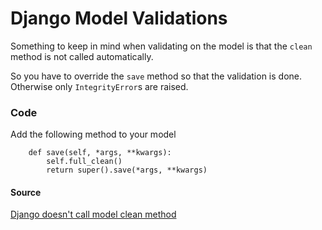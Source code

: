 # Django Model Validations

Something to keep in mind when validating on the model is that the `clean` method is not called automatically.

So you have to override the `save` method so that the validation is done. Otherwise only `IntegrityError`s are raised.

### Code

Add the following method to your model

        def save(self, *args, **kwargs):
            self.full_clean()
            return super().save(*args, **kwargs)

#### Source

[Django doesn't call model clean method](https://stackoverflow.com/questions/18803112/django-doesnt-call-model-clean-method)